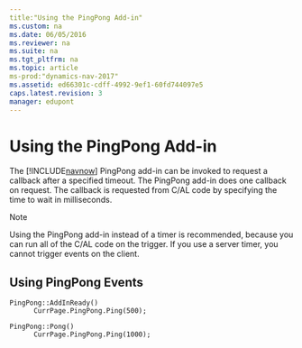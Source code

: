 ```yaml
---
title:"Using the PingPong Add-in"
ms.custom: na
ms.date: 06/05/2016
ms.reviewer: na
ms.suite: na
ms.tgt_pltfrm: na
ms.topic: article
ms-prod:"dynamics-nav-2017"
ms.assetid: ed66301c-cdff-4992-9ef1-60fd744097e5
caps.latest.revision: 3
manager: edupont
---
```

# Using the PingPong Add-in
The [!INCLUDE[navnow](includes/navnow_md.md)] PingPong add\-in can be invoked to request a callback after a specified timeout. The PingPong add\-in does one callback on request. The callback is requested from C\/AL code by specifying the time to wait in milliseconds.  
  
> [!NOTE]  
>  Using the PingPong add\-in instead of a timer is recommended, because you can run all of the C\/AL code on the trigger. If you use a server timer, you cannot trigger events on the client.  
  
## Using PingPong Events  
  
```  
PingPong::AddInReady()  
      CurrPage.PingPong.Ping(500);  
```  
  
```  
PingPong::Pong()  
      CurrPage.PingPong.Ping(1000);  
```